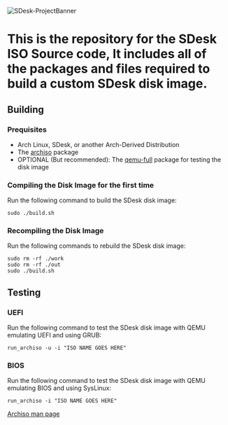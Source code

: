 ![SDesk-ProjectBanner](https://github.com/SteveStudios/SDesk/assets/90519370/bdc49397-1d40-4e47-8114-5116fc8aafdf)

# This is the repository for the SDesk ISO Source code, It includes all of the packages and files required to build a custom SDesk disk image.

## Building
### Prequisites
- Arch Linux, SDesk, or another Arch-Derived Distribution
- The [archiso](https://archlinux.org/packages/extra/any/archiso/) package
- OPTIONAL (But recommended): The [qemu-full](https://archlinux.org/packages/extra/x86_64/qemu-full/) package for testing the disk image
  
### Compiling the Disk Image for the first time
Run the following command to build the SDesk disk image:

```
sudo ./build.sh
```

### Recompiling the Disk Image
Run the following commands to rebuild the SDesk disk image:

```
sudo rm -rf ./work
sudo rm -rf ./out
sudo ./build.sh
```

## Testing
### UEFI
Run the following command to test the SDesk disk image with QEMU emulating UEFI and using GRUB:
 
```
run_archiso -u -i "ISO NAME GOES HERE"
```

### BIOS
Run the following command to test the SDesk disk image with QEMU emulating BIOS and using SysLinux:
 
```
run_archiso -i "ISO NAME GOES HERE"
```


[Archiso man page](https://wiki.archlinux.org/title/archiso)
